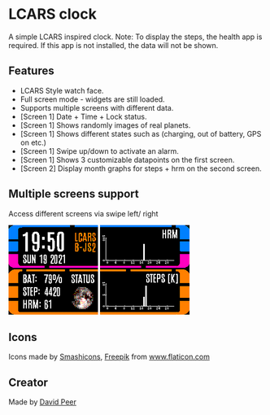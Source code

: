 # LCARS clock

A simple LCARS inspired clock.
Note: To display the steps, the health app is required.
If this app is not installed, the data will not be shown.


## Features
 * LCARS Style watch face.
 * Full screen mode - widgets are still loaded.
 * Supports multiple screens with different data.
 * [Screen 1] Date + Time + Lock status.
 * [Screen 1] Shows randomly images of real planets.
 * [Screen 1] Shows different states such as (charging, out of battery, GPS on etc.)
 * [Screen 1] Swipe up/down to activate an alarm.
 * [Screen 1] Shows 3 customizable datapoints on the first screen.
 * [Screen 2] Display month graphs for steps + hrm on the second screen.


## Multiple screens support
Access different screens via swipe left/ right

![](screenshot.png)
![](screenshot_2.png)


## Icons
<div>Icons made by <a href="https://www.flaticon.com/authors/smashicons" title="Smashicons">Smashicons</a>, <a href="https://www.freepik.com" title="Freepik">Freepik</a> from <a href="https://www.flaticon.com/" title="Flaticon">www.flaticon.com</a></div>


## Creator
Made by [David Peer](https://github.com/peerdavid)